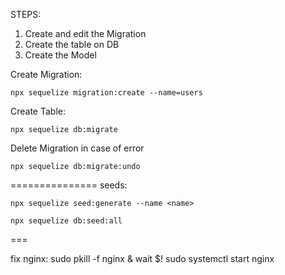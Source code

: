 STEPS:
1. Create and edit the Migration 
2. Create the table on DB
3. Create the Model

Create Migration:
```
npx sequelize migration:create --name=users
```

Create Table:
```
npx sequelize db:migrate
```

Delete Migration in case of error
```
npx sequelize db:migrate:undo
```
===============
seeds:
```
npx sequelize seed:generate --name <name>
```

```
npx sequelize db:seed:all
```

===

fix nginx:
sudo pkill -f nginx & wait $!
sudo systemctl start nginx
